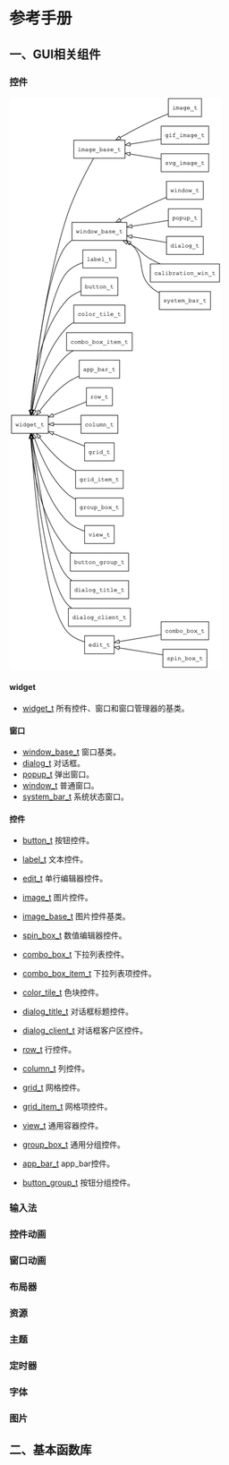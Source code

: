 # 参考手册

## 一、GUI相关组件

### 控件

![widget\_overview](images/widget_overview.png)

#### widget

* [widget\_t](manual/widget_t.md) 所有控件、窗口和窗口管理器的基类。

#### 窗口
* [window\_base\_t](manual/window_base_t.md) 窗口基类。
* [dialog\_t](manual/dialog_t.md) 对话框。
* [popup\_t](manual/popup_t.md) 弹出窗口。
* [window\_t](manual/window_t.md) 普通窗口。
* [system\_bar\_t](manual/system_bar_t.md) 系统状态窗口。

#### 控件

* [button\_t](manual/button_t.md) 按钮控件。
* [label\_t](manual/label_t.md) 文本控件。
* [edit\_t](manual/edit_t.md) 单行编辑器控件。
* [image\_t](manual/image_t.md) 图片控件。
* [image\_base\_t](manual/image_base_t.md) 图片控件基类。
* [spin\_box\_t](manual/spin_box_t.md) 数值编辑器控件。
* [combo\_box\_t](manual/combo_box_t.md) 下拉列表控件。
* [combo\_box\_item\_t](manual/combo_box_item_t.md) 下拉列表项控件。
* [color\_tile\_t](manual/color_tile_t.md) 色块控件。
* [dialog\_title\_t](manual/dialog_title_t.md) 对话框标题控件。
* [dialog\_client\_t](manual/dialog_client_t.md) 对话框客户区控件。

* [row\_t](manual/row_t.md) 行控件。
* [column\_t](manual/column_t.md) 列控件。
* [grid\_t](manual/grid_t.md) 网格控件。
* [grid\_item\_t](manual/grid_item_t.md) 网格项控件。
* [view\_t](manual/view_t.md) 通用容器控件。
* [group\_box\_t](manual/group_box_t.md) 通用分组控件。
* [app\_bar\_t](manual/app_bar_t.md) app\_bar控件。
* [button\_group\_t](manual/button_group.md) 按钮分组控件。

### 输入法

### 控件动画

### 窗口动画

### 布局器

### 资源

### 主题

### 定时器

### 字体

### 图片

## 二、基本函数库

